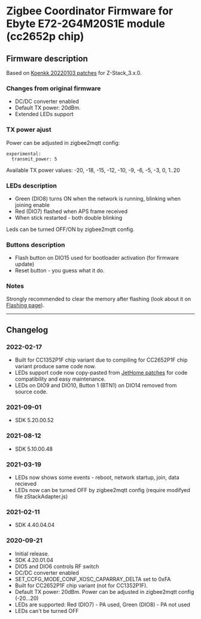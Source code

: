 # Zigbee Coordinator Firmware for Ebyte E72-2G4M20S1E module (cc2652p chip)

## Firmware description

Based on [Koenkk 20220103 patches](https://github.com/Koenkk/Z-Stack-firmware/blob/master/coordinator/Z-Stack_3.x.0/firmware.patch) for Z-Stack_3.x.0.

### Changes from original firmware
- DC/DC converter enabled
- Default TX power: 20dBm.
- Extended LEDs support

### TX power ajust

Power can be adjusted in zigbee2mqtt config:

    experimental:
      transmit_power: 5

Available TX power values: -20, -18, -15, -12, -10, -9, -6, -5, -3, 0, 1..20

### LEDs description
- Green (DIO8) turns ON when the network is running, blinking when joining enable
- Red (DIO7) flashed when APS frame received
- When stick restarted - both double blinking

Leds can be turned OFF/ON by zigbee2mqtt config.

### Buttons description
- Flash button on DIO15 used for bootloader activation (for firmware update)
- Reset button - you guess what it do.

### Notes

Strongly recommended to clear the memory after flashing (look about it on [Flashing page](https://github.com/egony/cc2652p_E72-2G4M20S1E/wiki/Flashing)).

---

## Changelog

### 2022-02-17

- Built for CC1352P1F chip variant due to compiling for CC2652P1F chip variant produce same code now.
- LEDs support code now copy-pasted from [JetHome patches](https://github.com/jethome-ru/zigbee-firmware/tree/master/ti/coordinator/cc2652) for code compatibility and easy maintenance.
- LEDs on DIO9 and DIO10, Button 1 (BTN1) on DIO14 removed from source code.

### 2021-09-01

- SDK 5.20.00.52

### 2021-08-12

- SDK 5.10.00.48

### 2021-03-19

- LEDs now shows some events - reboot, network startup, join, data recieved
- LEDs now can be turned OFF by zigbee2mqtt config (require modifyed file zStackAdapter.js)

### 2021-02-11

- SDK 4.40.04.04

### 2020-09-21

- Initial release.
- SDK 4.20.01.04
- DIO5 and DIO6 controls RF switch
- DC/DC converter enabled
- SET_CCFG_MODE_CONF_XOSC_CAPARRAY_DELTA set to 0xFA
- Built for CC2652P1F chip variant (not for CC1352P1F).
- Default TX power: 20dBm. Power can be adjusted in zigbee2mqtt config (-20...20)
- LEDs are supported: Red (DIO7) - PA used, Green (DIO8) - PA not used
- LEDs can't be turned OFF
